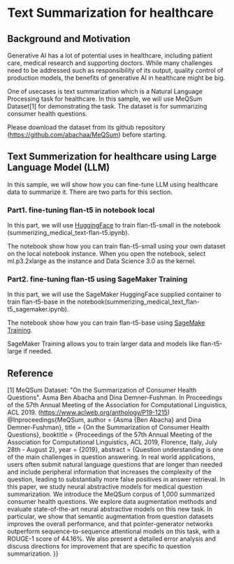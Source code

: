 # Text Summarization for healthcare
## Background and Motivation
Generative AI has a lot of potential uses in healthcare, including patient care, medical research and supporting doctors.
While many challenges need to be addressed such as responsibility of its output, quality control of production models, the benefits of generative AI in healthcare might be big.

One of usecases is text summarization which is a Natural Language Processing task for healthcare.
In this sample, we will use MeQSum Dataset[1] for demonstrating the task.
The dataset is for summarizing consumer health questions.

Please download the dataset from its github repository (https://github.com/abachaa/MeQSum) before starting.

## Text Summerization for healthcare using Large Language Model (LLM)
In this sample, we will show how you can fine-tune LLM using healthcare data to summarize it.
There are two parts for this section.

### Part1. fine-tuning flan-t5 in notebook local
In this part, we will use [HuggingFace](https://huggingface.co/) to train flan-t5-small in the notebook (summerizing_medical_text-flan-t5.ipynb).

The notebook show how you can train flan-t5-small using your own dataset on the local notebook instance. When you open the notebook, select ml.p3.2xlarge as the instance and Data Science 3.0 as the kernel.

### Part2. fine-tuning flan-t5 using SageMaker Training
In this part, we will use the SageMaker HuggingFace supplied container to train flan-t5-base in the notebook(summerizing_medical_text_flan-t5_sagemaker.ipynb).

The notebook show how you can train flan-t5-base using [SageMake Training](https://docs.aws.amazon.com/sagemaker/latest/dg/how-it-works-training.html).

SageMaker Training allows you to train larger data and models like flan-t5-large if needed. 

## Reference
[1] MeQSum Dataset: "On the Summarization of Consumer Health Questions". Asma Ben Abacha and Dina Demner-Fushman. In Proceedings of the 57th Annual Meeting of the Association for Computational Linguistics, ACL 2019. (https://www.aclweb.org/anthology/P19-1215)  
@Inproceedings{MeQSum, author = {Asma {Ben Abacha} and Dina Demner-Fushman}, title = {On the Summarization of Consumer Health Questions}, booktitle = {Proceedings of the 57th Annual Meeting of the Association for Computational Linguistics, ACL 2019, Florence, Italy, July 28th - August 2}, year = {2019}, abstract = {Question understanding is one of the main challenges in question answering. In real world applications, users often submit natural language questions that are longer than needed and include peripheral information that increases the complexity of the question, leading to substantially more false positives in answer retrieval. In this paper, we study neural abstractive models for medical question summarization. We introduce the MeQSum corpus of 1,000 summarized consumer health questions. We explore data augmentation methods and evaluate state-of-the-art neural abstractive models on this new task. In particular, we show that semantic augmentation from question datasets improves the overall performance, and that pointer-generator networks outperform sequence-to-sequence attentional models on this task, with a ROUGE-1 score of 44.16%. We also present a detailed error analysis and discuss directions for improvement that are specific to question summarization. }}
